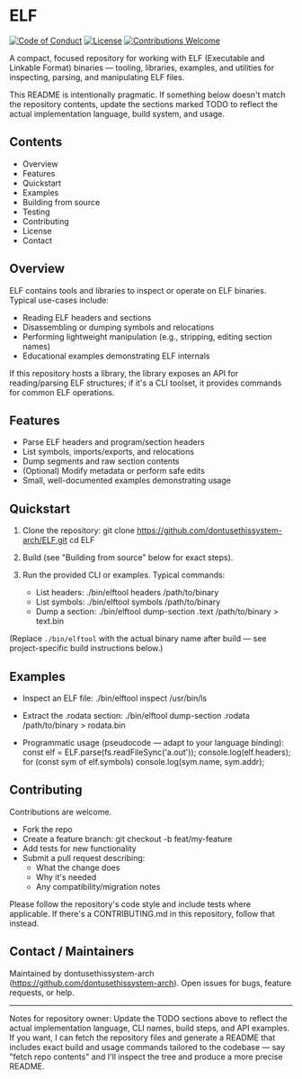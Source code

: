 # ELF
[![Code of Conduct](https://img.shields.io/badge/Code%20of%20Conduct-Contributor%20Covenant-blue)](./CODE_OF_CONDUCT.md)
[![License](https://img.shields.io/github/license/dontusethissystem-arch/dnd)](./LICENSE.md)
[![Contributions Welcome](https://img.shields.io/badge/contributions-welcome-brightgreen.svg)](./CONTRIBUTING.md)

A compact, focused repository for working with ELF (Executable and Linkable Format) binaries — tooling, libraries, examples, and utilities for inspecting, parsing, and manipulating ELF files.

This README is intentionally pragmatic. If something below doesn't match the repository contents, update the sections marked TODO to reflect the actual implementation language, build system, and usage.

## Contents

- Overview
- Features
- Quickstart
- Examples
- Building from source
- Testing
- Contributing
- License
- Contact

## Overview

ELF contains tools and libraries to inspect or operate on ELF binaries. Typical use-cases include:

- Reading ELF headers and sections
- Disassembling or dumping symbols and relocations
- Performing lightweight manipulation (e.g., stripping, editing section names)
- Educational examples demonstrating ELF internals

If this repository hosts a library, the library exposes an API for reading/parsing ELF structures; if it's a CLI toolset, it provides commands for common ELF operations.

## Features

- Parse ELF headers and program/section headers
- List symbols, imports/exports, and relocations
- Dump segments and raw section contents
- (Optional) Modify metadata or perform safe edits
- Small, well-documented examples demonstrating usage

## Quickstart

1. Clone the repository:
   git clone https://github.com/dontusethissystem-arch/ELF.git
   cd ELF

2. Build (see "Building from source" below for exact steps).

3. Run the provided CLI or examples. Typical commands:
   - List headers:
     ./bin/elftool headers /path/to/binary
   - List symbols:
     ./bin/elftool symbols /path/to/binary
   - Dump a section:
     ./bin/elftool dump-section .text /path/to/binary > text.bin

(Replace `./bin/elftool` with the actual binary name after build — see project-specific build instructions below.)

## Examples

- Inspect an ELF file:
  ./bin/elftool inspect /usr/bin/ls

- Extract the .rodata section:
  ./bin/elftool dump-section .rodata /path/to/binary > rodata.bin

- Programmatic usage (pseudocode — adapt to your language binding):
  const elf = ELF.parse(fs.readFileSync('a.out'));
  console.log(elf.headers);
  for (const sym of elf.symbols) console.log(sym.name, sym.addr);

## Contributing

Contributions are welcome.

- Fork the repo
- Create a feature branch: git checkout -b feat/my-feature
- Add tests for new functionality
- Submit a pull request describing:
  - What the change does
  - Why it's needed
  - Any compatibility/migration notes

Please follow the repository's code style and include tests where applicable. If there's a CONTRIBUTING.md in this repository, follow that instead.

## Contact / Maintainers

Maintained by dontusethissystem-arch (https://github.com/dontusethissystem-arch). Open issues for bugs, feature requests, or help.

---

Notes for repository owner: Update the TODO sections above to reflect the actual implementation language, CLI names, build steps, and API examples. If you want, I can fetch the repository files and generate a README that includes exact build and usage commands tailored to the codebase — say "fetch repo contents" and I'll inspect the tree and produce a more precise README.
